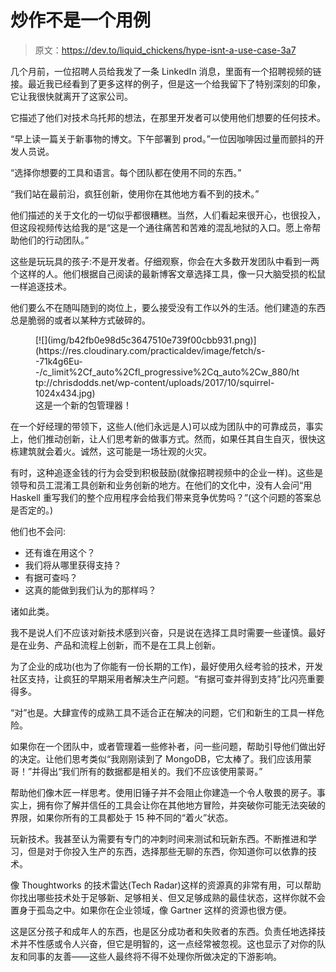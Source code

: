 # 炒作不是一个用例

> 原文：<https://dev.to/liquid_chickens/hype-isnt-a-use-case-3a7>

几个月前，一位招聘人员给我发了一条 LinkedIn 消息，里面有一个招聘视频的链接。最近我已经看到了更多这样的例子，但是这一个给我留下了特别深刻的印象，它让我很快就离开了这家公司。

它描述了他们对技术乌托邦的想法，在那里开发者可以使用他们想要的任何技术。

“早上读一篇关于新事物的博文。下午部署到 prod。”一位因咖啡因过量而颤抖的开发人员说。

“选择你想要的工具和语言。每个团队都在使用不同的东西。”

“我们站在最前沿，疯狂创新，使用你在其他地方看不到的技术。”

他们描述的关于文化的一切似乎都很糟糕。当然，人们看起来很开心，也很投入，但这段视频传达给我的是“这是一个通往痛苦和苦难的混乱地狱的入口。愿上帝帮助他们的行动团队。”

这些是玩玩具的孩子:不是开发者。仔细观察，你会在大多数开发团队中看到一两个这样的人。他们根据自己阅读的最新博客文章选择工具，像一只大脑受损的松鼠一样追逐技术。

他们要么不在随叫随到的岗位上，要么接受没有工作以外的生活。他们建造的东西总是脆弱的或者以某种方式破碎的。

<figure>[![](img/b42fb0e98d5c3647510e739f00cbb931.png)](https://res.cloudinary.com/practicaldev/image/fetch/s--71k4g6Eu--/c_limit%2Cf_auto%2Cfl_progressive%2Cq_auto%2Cw_880/http://chrisdodds.net/wp-content/uploads/2017/10/squirrel-1024x434.jpg) 

<figcaption>这是一个新的包管理器！</figcaption>

</figure>

在一个好经理的带领下，这些人(他们永远是人)可以成为团队中的可靠成员，事实上，他们推动创新，让人们思考新的做事方式。然而，如果任其自生自灭，很快这栋建筑就会着火。诚然，这可能是一场壮观的火灾。

有时，这种追逐金钱的行为会受到积极鼓励(就像招聘视频中的企业一样)。这些是领导和员工混淆工具创新和业务创新的地方。在他们的文化中，没有人会问“用 Haskell 重写我们的整个应用程序会给我们带来竞争优势吗？”(这个问题的答案总是否定的。)

他们也不会问:

*   还有谁在用这个？
*   我们将从哪里获得支持？
*   有据可查吗？
*   这真的能做到我们认为的那样吗？

诸如此类。

我不是说人们不应该对新技术感到兴奋，只是说在选择工具时需要一些谨慎。最好是在业务、产品和流程上创新，而不是在工具上创新。

为了企业的成功(也为了你能有一份长期的工作)，最好使用久经考验的技术，开发社区支持，让疯狂的早期采用者解决生产问题。“有据可查并得到支持”比闪亮重要得多。

“对”也是。大肆宣传的成熟工具不适合正在解决的问题，它们和新生的工具一样危险。

如果你在一个团队中，或者管理着一些修补者，问一些问题，帮助引导他们做出好的决定。让他们思考类似“我刚刚读到了 MongoDB，它太棒了。我们应该用蒙哥！”并得出“我们所有的数据都是相关的。我们不应该使用蒙哥。”

帮助他们像木匠一样思考。使用旧锤子并不会阻止你建造一个令人敬畏的房子。事实上，拥有你了解并信任的工具会让你在其他地方冒险，并突破你可能无法突破的界限，如果你所有的工具都处于 15 种不同的“着火”状态。

玩新技术。我甚至认为需要有专门的冲刺时间来测试和玩新东西。不断推进和学习，但是对于你投入生产的东西，选择那些无聊的东西，你知道你可以依靠的技术。

像 Thoughtworks 的技术雷达(Tech Radar)这样的资源真的非常有用，可以帮助你找出哪些技术处于足够新、足够相关、但又足够成熟的最佳状态，这样你就不会置身于孤岛之中。如果你在企业领域，像 Gartner 这样的资源也很方便。

这是区分孩子和成年人的东西，也是区分成功者和失败者的东西。负责任地选择技术并不性感或令人兴奋，但它是明智的，这一点经常被忽视。这也显示了对你的队友和同事的友善——这些人最终将不得不处理你所做决定的下游影响。